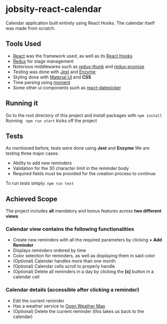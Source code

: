 # jobsity-react-calendar

Calendar application built entirely using React Hooks. The calendar itself was made from scratch.

## Tools Used
- [React](https://reactjs.org/) was the framework used, as well as its [React Hooks](https://reactjs.org/docs/hooks-intro.html)
- [Redux](https://redux.js.org/) for stage management
- Notorious middlewares such as [redux-thunk](https://www.npmjs.com/package/redux-thunk) and [redux-promise](https://www.npmjs.com/package/redux-promise)
- Testing was done with [Jest](https://jestjs.io/) and [Enzyme](https://airbnb.io/enzyme/docs/guides/jest.html)
- Styling done with [Material UI](https://material-ui.com/) and **CSS**
- Time parsing using [moment](https://www.npmjs.com/package/moment)
- Some other ui components such as [react-datepicker](https://reactdatepicker.com/)

## Running it
Go to the root directory of this project and install packages with ```npm install```
Running  ``` npm run start``` kicks off the project

## Tests
As mentioned before, tests were done using **Jest** and **Enzyme**
We are testing three major cases:
- Ability to add new reminders
- Validation for the 30 character limit in the reminder body
- Required fields must be provided for the creation process to continue

To run tests simply:   ```npm run test``` 

## Achieved Scope
The project includes **all** mandatory and bonus features across **two different views**

### Calendar view contains the following functionalities
-	Create new reminders with all the required parameters by clicking **+ Add Reminder**
-	Displays reminders ordered by time
-	Color selection for reminders, as well as displaying them in said color
-	(Optional) Calendar handles more than one month
-	(Optional) Calendar cells scroll to properly handle  
-	(Optional) Delete all reminders in a day by clicking the **[x]** button in a calendar cell

### Calendar details (accessible after clicking a reminder)
-	Edit the current reminder
-	Has a weather service to [Open Weather Map](https://openweathermap.org/forecast16)
-  (Optional) Delete the current reminder (this takes us back to the calendar)
